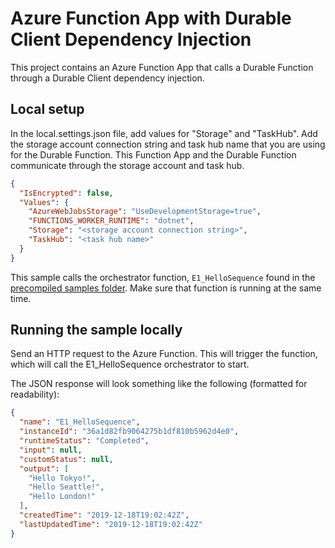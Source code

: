 # Azure Function App with Durable Client Dependency Injection

This project contains an Azure Function App that calls a Durable Function through a Durable Client dependency injection.

## Local setup

In the local.settings.json file, add values for "Storage" and "TaskHub". Add the storage account connection string and task hub name that you are using for the Durable Function. This Function App and the Durable Function communicate through the storage account and task hub.

```json
{
  "IsEncrypted": false,
  "Values": {
    "AzureWebJobsStorage": "UseDevelopmentStorage=true",
    "FUNCTIONS_WORKER_RUNTIME": "dotnet",
    "Storage": "<storage account connection string>",
    "TaskHub": "<task hub name>"
  }
}
```

This sample calls the orchestrator function, `E1_HelloSequence` found in the [precompiled samples folder](https://github.com/Azure/azure-functions-durable-extension/blob/dev/samples/precompiled/HelloSequence.cs). Make sure that function is running at the same time.

## Running the sample locally
Send an HTTP request to the Azure Function. This will trigger the function, which will call the E1_HelloSequence orchestrator to start.

The JSON response will look something like the following (formatted for readability):

```JSON
{
  "name": "E1_HelloSequence",
  "instanceId": "36a1d82fb9064275b1df810b5962d4e0",
  "runtimeStatus": "Completed",
  "input": null,
  "customStatus": null,
  "output": [
    "Hello Tokyo!",
    "Hello Seattle!",
    "Hello London!"
  ],
  "createdTime": "2019-12-18T19:02:42Z",
  "lastUpdatedTime": "2019-12-18T19:02:42Z"
}
```